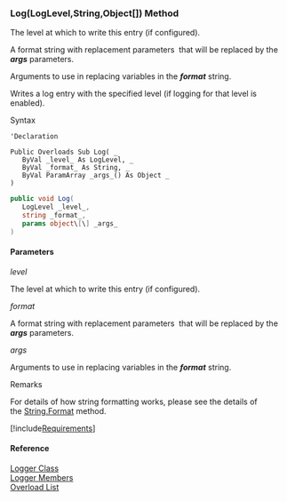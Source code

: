 ﻿### Log(LogLevel,String,Object\[\]) Method

The level at which to write this entry (if configured).

A format string with replacement parameters  that will be replaced by the **_args_** parameters.

Arguments to use in replacing variables in the **_format_** string.

Writes a log entry with the specified level (if logging for that level is enabled).

Syntax

```vbnet
'Declaration

Public Overloads Sub Log( _
   ByVal _level_ As LogLevel, _
   ByVal _format_ As String, _
   ByVal ParamArray _args_() As Object _
) 
```

```csharp
public void Log( 
   LogLevel _level_,
   string _format_,
   params object\[\] _args_
)
```

#### Parameters

_level_

The level at which to write this entry (if configured).

_format_

A format string with replacement parameters  that will be replaced by the **_args_** parameters.

_args_

Arguments to use in replacing variables in the **_format_** string.

Remarks

For details of how string formatting works, please see the details of the [String.Format](ms-help://MS.NETFrameworkSDKv1.1/cpref/html/frlrfsystemstringclassformattopic.htm) method.

[!include[Requirements](../partials/requirements.md)]

#### Reference

[Logger Class](FChoice.Common~FChoice.Common.Logger.md)  
[Logger Members](FChoice.Common~FChoice.Common.Logger_members.md)  
[Overload List](FChoice.Common~FChoice.Common.Logger~Log.md)